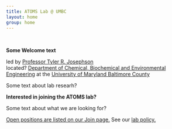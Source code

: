 ```yaml
---
title: ATOMS Lab @ UMBC
layout: home
group: home
---
```

<br>


**Some Welcome text**



led by [Professor Tyler R. Josephson](https://cbee.umbc.edu/josephson/)<br>
located? [Department of Chemical, Biochemical and Environmental Engineering](https://https://cbee.umbc.edu/) 
at the [University of Maryland Baltimore County](https://www.umbc.edu)


Some text about lab researh?


**Interested in joining the ATOMS lab?**

Some text about what we are looking for? 

<a href="{{ site.url }}/join">Open positions are listed on our Join page.</a> See our <a href="{{ site.url }}/compact/">lab policy.</a>



